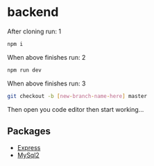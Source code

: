 # backend

After cloning run: 1
```sh
npm i
```

When above finishes run: 2
```sh
npm run dev
```

When above finishes run: 3
```sh
git checkout -b [new-branch-name-here] master
```

Then open you code editor then start working...

## Packages
* [Express](https://expressjs.com/en/4x/api.html#req)
* [MySql2](https://www.npmjs.com/package/mysql2)
